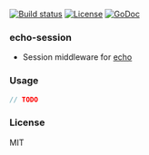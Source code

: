 
[![Build status][travis-img]][travis-url]
[![License][license-img]][license-url]
[![GoDoc][doc-img]][doc-url]

### echo-session

* Session middleware for [echo](https://github.com/labstack/echo)

### Usage

```go
// TODO
```

### License
MIT

[travis-img]: https://img.shields.io/travis/haoxins/echo-session.svg?style=flat-square
[travis-url]: https://travis-ci.org/haoxins/echo-session?branch=master
[license-img]: https://img.shields.io/badge/license-MIT-green.svg?style=flat-square
[license-url]: http://opensource.org/licenses/MIT
[doc-img]: https://img.shields.io/badge/GoDoc-reference-blue.svg?style=flat-square
[doc-url]: http://godoc.org/github.com/haoxins/echo-session
